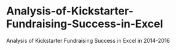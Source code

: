 # Analysis-of-Kickstarter-Fundraising-Success-in-Excel
Analysis of Kickstarter Fundraising Success in Excel in 2014-2016
